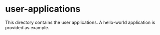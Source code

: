# user-applications

This directory contains the user applications. A hello-world application is provided as example.